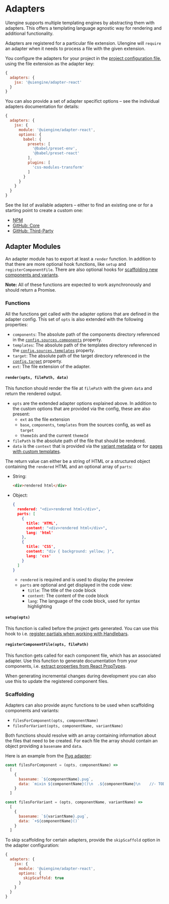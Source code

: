 # Adapters

UIengine supports multiple templating engines by abstracting them with adapters.
This offers a templating language agnostic way for rendering and additional functionality.

Adapters are registered for a particular file extension.
UIengine will `require` an adapter when it needs to process a file with the given extension.

You configure the adapters for your project in the [project configuration file](/basics/config/#adapters),
using the file extension as the adapter key:

```js
{
  adapters: {
    jsx: '@uiengine/adapter-react'
  }
}
```

You can also provide a set of adapter specifict options – see the individual adapters documentation for details:

```js
{
  adapters: {
    jsx: {
      module: '@uiengine/adapter-react',
      options: {
        babel: {
          presets: [
            '@babel/preset-env',
            '@babel/preset-react'
          ],
          plugins: [
            'css-modules-transform'
          ]
        }
      }
    }
  }
}
```

See the list of available adapters – either to find an existing one or for a starting point to create a custom one:

- [NPM](https://www.npmjs.com/search?q=uiengine-adapter)
- [GitHub: Core](https://github.com/dennisreimann/uiengine/tree/master/packages)
- [GitHub: Third-Party](https://github.com/search?q=topic%3Auiengine-adapter&type=Repositories)

## Adapter Modules

An adapter module has to export at least a `render` function.
In addition to that there are more optional hook functions, like `setup` and `registerComponentFile`.
There are also optional hooks for [scaffolding new components and variants](#scaffolding).

__Note:__ All of these functions are expected to work asynchronously and should return a Promise.

### Functions

All the functions get called with the adapter options that are defined in the adapter config.
This set of `opts` is also extended with the following properties:

- `components`: The absolute path of the components directory referenced in the [`config.sources.components`](/basics/config/#sources) property.
- `templates`: The absolute path of the templates directory referenced in the [`config.sources.templates`](/basics/config/#sources) property.
- `target`: The absolute path of the target directory referenced in the [`config.target`](/basics/config/#target) property.
- `ext`: The file extension of the adapter.

#### `render(opts, filePath, data)`

This function should render the file at `filePath` with the given `data` and return the rendered output.

- `opts` are the extended adapter options explained above.
  In addition to the custom options that are provided via the config, these are also present:
    - `ext` as the file extension
    - `base`, `components`, `templates` from the sources config, as well as `target`
    - `themeIds` and the current `themeId`
- `filePath` is the absolute path of the file that should be rendered.
- `data` is the `context` that is provided via the
  [variant metadata](/basics/variant/) or for
  [pages with custom templates](/basics/page/#templates).

The return value can either be a string of HTML or a structured object containing the `rendered` HTML and an optional array of `parts`:

- String:
    ```html
    <div>rendered html</div>
    ```

- Object:
    ```json
    {
      rendered: "<div>rendered html</div>",
      parts: [
        {
          title: 'HTML',
          content: "<div>rendered html</div>",
          lang: 'html'
        },
        {
          title: 'CSS',
          content: "div { background: yellow; }",
          lang: 'css'
        }
      ]
    }
    ```

    - `rendered` is required and is used to display the preview
    - `parts` are optional and get displayed in the code view:
        - `title`: The title of the code block
        - `content`: The content of the code block
        - `lang`: The language of the code block, used for syntax highlighting

#### `setup(opts)`

This function is called before the project gets generated.
You can use this hook to i.e. [register partials when working with Handlebars](https://github.com/dennisreimann/uiengine/tree/master/packages/adapter-handlebars/src/index.js).

#### `registerComponentFile(opts, filePath)`

This function gets called for each component file, which has an associated adapter.
Use this function to generate documentation from your components, i.e.
[extract properties from React PropTypes](https://github.com/dennisreimann/uiengine/tree/master/packages/adapter-react/src/index.js).

When generating incremental changes during development you can also use this to update the registered component files.

### Scaffolding

Adapters can also provide async functions to be used when scaffolding components and variants:

- `filesForComponent(opts, componentName)`
- `filesForVariant(opts, componentName, variantName)`

Both functions should resolve with an array containing information about the files that need to be created.
For each file the array should contain an object providing a `basename` and `data`.

Here is an example from the [Pug adapter](https://github.com/dennisreimann/uiengine/tree/master/packages/adapter-pug/src/index.js):

```js
const filesForComponent = (opts, componentName) =>
  [
    {
      basename: `${componentName}.pug`,
      data: `mixin ${componentName}()\n  .${componentName}\n    //- TODO: implement`
    }
  ]

const filesForVariant = (opts, componentName, variantName) =>
  [
    {
      basename: `${variantName}.pug`,
      data: `+${componentName}()`
    }
  ]
```

To skip scaffolding for certain adapters, provide the `skipScaffold` option in the adapter configuration:

```js
{
  adapters: {
    jsx: {
      module: '@uiengine/adapter-react',
      options: {
        skipScaffold: true
      }
    }
  }
}
```

